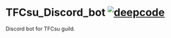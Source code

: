 # TFCsu_Discord_bot  [![deepcode](https://www.deepcode.ai/api/gh/badge?key=eyJhbGciOiJIUzI1NiIsInR5cCI6IkpXVCJ9.eyJwbGF0Zm9ybTEiOiJnaCIsIm93bmVyMSI6ImludHJ1c2hvayIsInJlcG8xIjoiVEZDc3VfRGlzY29yZF9ib3QiLCJpbmNsdWRlTGludCI6ZmFsc2UsImF1dGhvcklkIjoyMzgzMSwiaWF0IjoxNjAzMTgyODY0fQ.9CMfYIM7Wv2GsM3TctK_wua3ttwvu1YvYrJ48X0dQ2o)](https://www.deepcode.ai/app/gh/intrushok/TFCsu_Discord_bot/_/dashboard?utm_content=gh%2Fintrushok%2FTFCsu_Discord_bot)
Discord bot for TFCsu guild.
